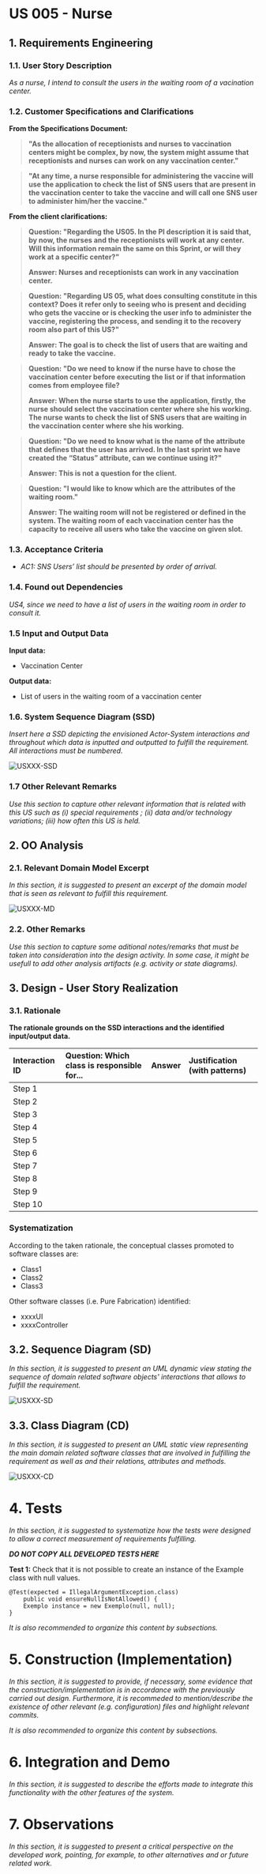 # US 005 - Nurse

## 1. Requirements Engineering

### 1.1. User Story Description

*As a nurse, I intend to consult the users in the waiting room of a vacination center.*

### 1.2. Customer Specifications and Clarifications 

**From the Specifications Document:**

>**"As the allocation of receptionists and nurses to vaccination centers might be complex, by now, the system might assume that receptionists and nurses can work on any vaccination center."**

>**"At any time, a nurse responsible for administering the vaccine will use the application to check the list of SNS users that are present in the vaccination center to take the vaccine and will call one SNS user to administer him/her the vaccine."**

**From the client clarifications:**

> **Question: "Regarding the US05. In the PI description it is said that, by now, the nurses and the receptionists will work at any center. Will this information remain the same on this Sprint, or will they work at a specific center?"**
>
> **Answer: Nurses and receptionists can work in any vaccination center.**

>**Question: "Regarding US 05, what does consulting constitute in this context? Does it refer only to seeing who is present and deciding who gets the vaccine or is checking the user info to administer the vaccine, registering the process, and sending it to the recovery room also part of this US?"**
> 
> **Answer: The goal is to check the list of users that are waiting and ready to take the vaccine.**

>**Question: "Do we need to know if the nurse have to chose the vaccination center before executing the list or if that information comes from employee file?**
> 
> **Answer: When the nurse starts to use the application, firstly, the nurse should select the vaccination center where she his working. The nurse wants to check the list of SNS users that are waiting in the vaccination center where she his working.**

>**Question: "Do we need to know what is the name of the attribute that defines that the user has arrived. In the last sprint we have created the “Status” attribute, can we continue using it?"**
> 
> **Answer: This is not a question for the client.**

>**Question: "I would like to know which are the attributes of the waiting room."**
> 
> **Answer: The waiting room will not be registered or defined in the system. The waiting room of each vaccination center has the capacity to receive all users who take the vaccine on given slot.**


### 1.3. Acceptance Criteria

- *AC1: SNS Users’ list should be presented by order of arrival.*

### 1.4. Found out Dependencies

*US4, since we need to have a list of users in the waiting room in order to consult it.*

### 1.5 Input and Output Data

**Input data:**
* Vaccination Center

**Output data:**
* List of users in the waiting room of a vaccination center

### 1.6. System Sequence Diagram (SSD)

*Insert here a SSD depicting the envisioned Actor-System interactions and throughout which data is inputted and outputted to fulfill the requirement. All interactions must be numbered.*

![USXXX-SSD](USXXX-SSD.svg)


### 1.7 Other Relevant Remarks

*Use this section to capture other relevant information that is related with this US such as (i) special requirements ; (ii) data and/or technology variations; (iii) how often this US is held.* 


## 2. OO Analysis

### 2.1. Relevant Domain Model Excerpt 
*In this section, it is suggested to present an excerpt of the domain model that is seen as relevant to fulfill this requirement.* 

![USXXX-MD](USXXX-MD.svg)

### 2.2. Other Remarks

*Use this section to capture some aditional notes/remarks that must be taken into consideration into the design activity. In some case, it might be usefull to add other analysis artifacts (e.g. activity or state diagrams).* 



## 3. Design - User Story Realization 

### 3.1. Rationale

**The rationale grounds on the SSD interactions and the identified input/output data.**

| Interaction ID | Question: Which class is responsible for... | Answer  | Justification (with patterns)  |
|:-------------  |:--------------------- |:------------|:---------------------------- |
| Step 1  		 |							 |             |                              |
| Step 2  		 |							 |             |                              |
| Step 3  		 |							 |             |                              |
| Step 4  		 |							 |             |                              |
| Step 5  		 |							 |             |                              |
| Step 6  		 |							 |             |                              |              
| Step 7  		 |							 |             |                              |
| Step 8  		 |							 |             |                              |
| Step 9  		 |							 |             |                              |
| Step 10  		 |							 |             |                              |  


### Systematization ##

According to the taken rationale, the conceptual classes promoted to software classes are: 

 * Class1
 * Class2
 * Class3

Other software classes (i.e. Pure Fabrication) identified: 
 * xxxxUI  
 * xxxxController

## 3.2. Sequence Diagram (SD)

*In this section, it is suggested to present an UML dynamic view stating the sequence of domain related software objects' interactions that allows to fulfill the requirement.* 

![USXXX-SD](USXXX-SD.svg)

## 3.3. Class Diagram (CD)

*In this section, it is suggested to present an UML static view representing the main domain related software classes that are involved in fulfilling the requirement as well as and their relations, attributes and methods.*

![USXXX-CD](USXXX-CD.svg)

# 4. Tests 
*In this section, it is suggested to systematize how the tests were designed to allow a correct measurement of requirements fulfilling.* 

**_DO NOT COPY ALL DEVELOPED TESTS HERE_**

**Test 1:** Check that it is not possible to create an instance of the Example class with null values. 

	@Test(expected = IllegalArgumentException.class)
		public void ensureNullIsNotAllowed() {
		Exemplo instance = new Exemplo(null, null);
	}

*It is also recommended to organize this content by subsections.* 

# 5. Construction (Implementation)

*In this section, it is suggested to provide, if necessary, some evidence that the construction/implementation is in accordance with the previously carried out design. Furthermore, it is recommeded to mention/describe the existence of other relevant (e.g. configuration) files and highlight relevant commits.*

*It is also recommended to organize this content by subsections.* 

# 6. Integration and Demo 

*In this section, it is suggested to describe the efforts made to integrate this functionality with the other features of the system.*


# 7. Observations

*In this section, it is suggested to present a critical perspective on the developed work, pointing, for example, to other alternatives and or future related work.*





